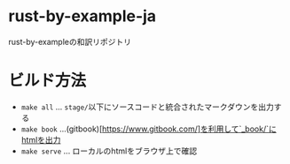# rust-by-example-ja

rust-by-exampleの和訳リポジトリ

# ビルド方法

- `make all` ... `stage/`以下にソースコードと統合されたマークダウンを出力する
- `make book` ...(gitbook)[https://www.gitbook.com/]を利用して`_book/`にhtmlを出力
- `make serve` ... ローカルのhtmlをブラウザ上で確認
